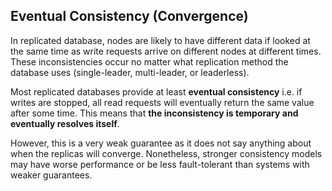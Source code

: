 ## Eventual Consistency (Convergence)

In replicated database, nodes are likely to have different data if looked at the same time as write requests arrive on different nodes at different times. These inconsistencies occur no matter what replication method the database uses (single-leader, multi-leader, or leaderless).

Most replicated databases provide at least **eventual consistency** i.e. if writes are stopped, all read requests will eventually return the same value after some time. This means that **the inconsistency is temporary and eventually resolves itself**.

However, this is a very weak guarantee as it does not say anything about when the replicas will converge. Nonetheless, stronger consistency models may have worse performance or be less fault-tolerant than systems with weaker guarantees.
